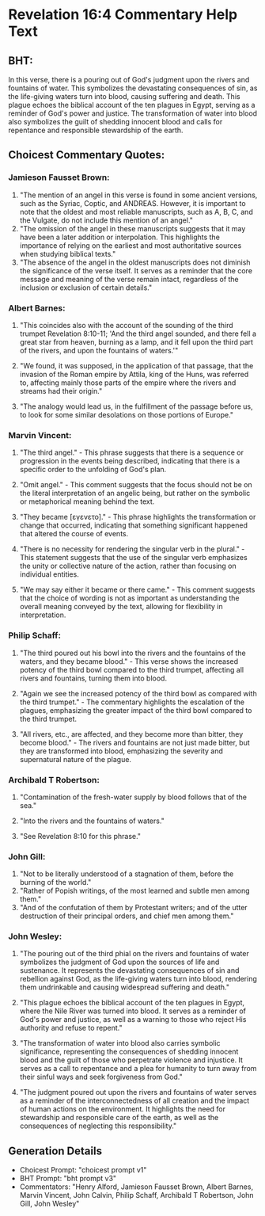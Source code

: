 # Revelation 16:4 Commentary Help Text

## BHT:
In this verse, there is a pouring out of God's judgment upon the rivers and fountains of water. This symbolizes the devastating consequences of sin, as the life-giving waters turn into blood, causing suffering and death. This plague echoes the biblical account of the ten plagues in Egypt, serving as a reminder of God's power and justice. The transformation of water into blood also symbolizes the guilt of shedding innocent blood and calls for repentance and responsible stewardship of the earth.

## Choicest Commentary Quotes:
### Jamieson Fausset Brown:
1. "The mention of an angel in this verse is found in some ancient versions, such as the Syriac, Coptic, and ANDREAS. However, it is important to note that the oldest and most reliable manuscripts, such as A, B, C, and the Vulgate, do not include this mention of an angel."
2. "The omission of the angel in these manuscripts suggests that it may have been a later addition or interpolation. This highlights the importance of relying on the earliest and most authoritative sources when studying biblical texts."
3. "The absence of the angel in the oldest manuscripts does not diminish the significance of the verse itself. It serves as a reminder that the core message and meaning of the verse remain intact, regardless of the inclusion or exclusion of certain details."

### Albert Barnes:
1. "This coincides also with the account of the sounding of the third trumpet Revelation 8:10-11; 'And the third angel sounded, and there fell a great star from heaven, burning as a lamp, and it fell upon the third part of the rivers, and upon the fountains of waters.'" 

2. "We found, it was supposed, in the application of that passage, that the invasion of the Roman empire by Attila, king of the Huns, was referred to, affecting mainly those parts of the empire where the rivers and streams had their origin."

3. "The analogy would lead us, in the fulfillment of the passage before us, to look for some similar desolations on those portions of Europe."

### Marvin Vincent:
1. "The third angel." - This phrase suggests that there is a sequence or progression in the events being described, indicating that there is a specific order to the unfolding of God's plan.

2. "Omit angel." - This comment suggests that the focus should not be on the literal interpretation of an angelic being, but rather on the symbolic or metaphorical meaning behind the text.

3. "They became [εγενετο]." - This phrase highlights the transformation or change that occurred, indicating that something significant happened that altered the course of events.

4. "There is no necessity for rendering the singular verb in the plural." - This statement suggests that the use of the singular verb emphasizes the unity or collective nature of the action, rather than focusing on individual entities.

5. "We may say either it became or there came." - This comment suggests that the choice of wording is not as important as understanding the overall meaning conveyed by the text, allowing for flexibility in interpretation.

### Philip Schaff:
1. "The third poured out his bowl into the rivers and the fountains of the waters, and they became blood." - This verse shows the increased potency of the third bowl compared to the third trumpet, affecting all rivers and fountains, turning them into blood.

2. "Again we see the increased potency of the third bowl as compared with the third trumpet." - The commentary highlights the escalation of the plagues, emphasizing the greater impact of the third bowl compared to the third trumpet.

3. "All rivers, etc., are affected, and they become more than bitter, they become blood." - The rivers and fountains are not just made bitter, but they are transformed into blood, emphasizing the severity and supernatural nature of the plague.

### Archibald T Robertson:
1. "Contamination of the fresh-water supply by blood follows that of the sea." 

2. "Into the rivers and the fountains of waters." 

3. "See Revelation 8:10 for this phrase."

### John Gill:
1. "Not to be literally understood of a stagnation of them, before the burning of the world."
2. "Rather of Popish writings, of the most learned and subtle men among them."
3. "And of the confutation of them by Protestant writers; and of the utter destruction of their principal orders, and chief men among them."

### John Wesley:
1. "The pouring out of the third phial on the rivers and fountains of water symbolizes the judgment of God upon the sources of life and sustenance. It represents the devastating consequences of sin and rebellion against God, as the life-giving waters turn into blood, rendering them undrinkable and causing widespread suffering and death."

2. "This plague echoes the biblical account of the ten plagues in Egypt, where the Nile River was turned into blood. It serves as a reminder of God's power and justice, as well as a warning to those who reject His authority and refuse to repent."

3. "The transformation of water into blood also carries symbolic significance, representing the consequences of shedding innocent blood and the guilt of those who perpetrate violence and injustice. It serves as a call to repentance and a plea for humanity to turn away from their sinful ways and seek forgiveness from God."

4. "The judgment poured out upon the rivers and fountains of water serves as a reminder of the interconnectedness of all creation and the impact of human actions on the environment. It highlights the need for stewardship and responsible care of the earth, as well as the consequences of neglecting this responsibility."


## Generation Details
- Choicest Prompt: "choicest prompt v1"
- BHT Prompt: "bht prompt v3"
- Commentators: "Henry Alford, Jamieson Fausset Brown, Albert Barnes, Marvin Vincent, John Calvin, Philip Schaff, Archibald T Robertson, John Gill, John Wesley"
